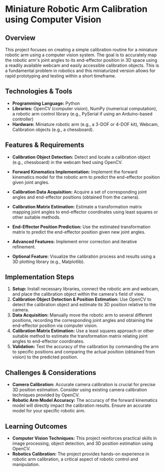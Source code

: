 #  Miniature Robotic Arm Calibration using Computer Vision

## Overview
This project focuses on creating a simple calibration routine for a miniature robotic arm using a computer vision system.  The goal is to accurately map the robotic arm's joint angles to its end-effector position in 3D space using a readily available webcam and easily accessible calibration objects. This is a fundamental problem in robotics and this miniaturized version allows for rapid prototyping and testing within a short timeframe.

## Technologies & Tools
* **Programming Language:** Python
* **Libraries:** OpenCV (computer vision), NumPy (numerical computation), a robotic arm control library (e.g., PySerial if using an Arduino-based controller)
* **Hardware:** Miniature robotic arm (e.g., a 3-DOF or 4-DOF kit), Webcam, Calibration objects (e.g., a chessboard).

## Features & Requirements
- **Calibration Object Detection:** Detect and locate a calibration object (e.g., chessboard) in the webcam feed using OpenCV.
- **Forward Kinematics Implementation:** Implement the forward kinematics model for the robotic arm to predict the end-effector position given joint angles.
- **Calibration Data Acquisition:** Acquire a set of corresponding joint angles and end-effector positions (obtained from the camera).
- **Calibration Matrix Estimation:**  Estimate a transformation matrix mapping joint angles to end-effector coordinates using least squares or other suitable methods.
- **End-Effector Position Prediction:**  Use the estimated transformation matrix to predict the end-effector position given new joint angles.

- **Advanced Features:**  Implement error correction and iterative refinement.
- **Optional Feature:**  Visualize the calibration process and results using a 3D plotting library (e.g., Matplotlib).


## Implementation Steps
1. **Setup:** Install necessary libraries, connect the robotic arm and webcam, and place the calibration object within the camera's field of view.
2. **Calibration Object Detection & Position Estimation:** Use OpenCV to detect the calibration object and estimate its 3D position relative to the camera.
3. **Data Acquisition:** Manually move the robotic arm to several different positions, recording the corresponding joint angles and obtaining the end-effector position via computer vision.
4. **Calibration Matrix Estimation:** Use a least squares approach or other suitable method to estimate the transformation matrix relating joint angles to end-effector coordinates.
5. **Validation:** Test the accuracy of the calibration by commanding the arm to specific positions and comparing the actual position (obtained from vision) to the predicted position.


## Challenges & Considerations
- **Camera Calibration:**  Accurate camera calibration is crucial for precise 3D position estimation.  Consider using existing camera calibration techniques provided by OpenCV.
- **Robotic Arm Model Accuracy:** The accuracy of the forward kinematics model will directly impact the calibration results.  Ensure an accurate model for your specific robotic arm.


## Learning Outcomes
- **Computer Vision Techniques:** This project reinforces practical skills in image processing, object detection, and 3D position estimation using OpenCV.
- **Robotics Calibration:**  The project provides hands-on experience in robotic arm calibration, a critical aspect of robotic control and manipulation.

